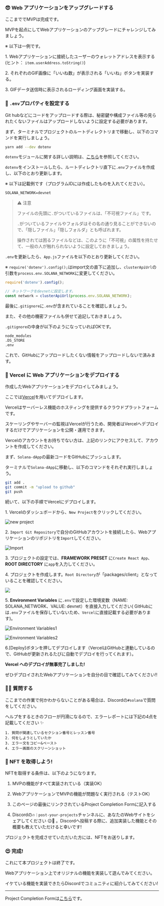 ### 😎 Web アプリケーションをアップグレードする

ここまででMVPは完成です。

MVPを起点にしてWebアプリケーションのアップグレードにチャレンジしてみましょう。

※ 以下は一例です。

1\. Webアプリケーションに接続したユーザーのウォレットアドレスを表示する(ヒント： `item.userAddress.toString()`)

2\. それぞれのGIF画像に「いいね数」が表示される「いいね」ボタンを実装する。

3\. GIFデータ送信時に表示されるローディング画面を実装する。


### 🙉 `.env`プロパティを設定する

Git hubなどにコードをアップロードする際は、秘密鍵や構成ファイル等の見られたくないファイルはアップロードしないように設定する必要があります。

まず、ターミナルでプロジェクトのルートディレクトリまで移動し、以下のコマンドを実行しましょう。

```bash
yarn add --dev dotenv
```

`dotenv`モジュールに関する詳しい説明は、[こちら](https://maku77.github.io/nodejs/env/dotenv.html)を参照してください。

`dotenv`をインストールしたら、ルートディレクトリ直下に`.env`ファイルを作成し、以下のとおり更新します。

※ 以下は記載例です（プログラムIDには作成したものを入れてください）。

```txt
SOLANA_NETWORK=devnet
```

> ⚠️ 注意
>
> ファイルの先頭に`.`がついているファイルは、「不可視ファイル」です。
>
> `.`がついているファイルやフォルダはその名の通り見ることができないので、「隠しファイル」「隠しフォルダ」とも呼ばれます。
>
> 操作されては困るファイルなどは、このように「不可視」の属性を持たせて、一般の人が触れられないように設定しておきましょう。

`.env`を更新したら、`App.js`ファイルを以下のとおり更新してください。

※ `require('dotenv').config();`はimport文の直下に追加し、`clusterApiUrl`の引数を`process.env.SOLANA_NETWORK`に変更してください。

```javascript
require('dotenv').config();

// ネットワークをdevnetに設定します。
const network = clusterApiUrl(process.env.SOLANA_NETWORK);
```

最後に`.gitignore`に`.env`が含まれていることを確認しましょう。

また、その他の機密ファイルも併せて追記しておきましょう。

`.gitignore`の中身が以下のようになっていればOKです。

```txt
node_modules
.DS_STORE
.env
```

これで、GitHubにアップロードしたくない情報をアップロードしないで済みます。


### 🚀 Vercel に Web アプリケーションをデプロイする

作成したWebアプリケーションをデプロイしてみましょう。

ここでは[Vercel](https://Vercel.com)を用いてデプロイします。

Vercelはサーバーレス機能のホスティングを提供するクラウドプラットフォームです。

スケーリングやサーバーの監視はVercelが行うため、開発者はVercelへデプロイするだけでアプリケーションを公開・運用できます。

Vercelのアカウントをお持ちでない方は、上記のリンクにアクセスして、アカウントを作成してください。

まず、`Solana-dApp`の最新コードをGitHubにプッシュします。

ターミナルで`Solana-dApp`に移動し、以下のコマンドをそれぞれ実行しましょう。

```bash
git add .
git commit -m "upload to github"
git push
```

続いて、以下の手順でVercelにデプロイします。

1\. Vercelのダッシュボードから、`New Project`をクリックしてください。

![new project](/public/images/Solana-dApp/section-4/4_1_1.png)

2\. `Import Git Repository`で自分のGitHubアカウントを接続したら、Webアプリケーションのリポジトリを`Import`してください。

![Import](/public/images/Solana-dApp/section-4/4_1_2.png)

3\. プロジェクトの設定では、**FRAMEWORK PRESET** に`Create React App`、**ROOT DIRECTORY** に`app`を入力してください。

4\. プロジェクトを作成します。`Root Directory`が「packages/client」となっていることを確認してください。

![](/public/images/ETH-NFT-Collection/section-4/4_2_9.png)

5\. **Environment Variables** に`.env`で設定した環境変数（NAME: SOLANA_NETWORK、VALUE: devnet）を直接入力してください( GitHubには`.env`ファイルを保存していないため、`Vercel`に直接記載する必要があります)。

![Environment Variables1](/public/images/Solana-dApp/section-4/4_1_3.png)

![Environment Variables2](/public/images/Solana-dApp/section-4/4_1_4.png)

6\.[Deploy]ボタンを押してデプロイします（VercelはGitHubと連動しているので、GitHubが更新されるたびに自動でデプロイを行ってくれます）。

**Vercel へのデプロイが無事完了しました!**

ぜひデプロイされたWebアプリケーションを自分の目で確認してみてください!!


### 🙋‍♂️ 質問する

ここまでの作業で何かわからないことがある場合は、Discordの`#solana`で質問をしてください。

ヘルプをするときのフローが円滑になるので、エラーレポートには下記の4点を記載してください ✨

```
1. 質問が関連しているセクション番号とレッスン番号
2. 何をしようとしていたか
3. エラー文をコピー&ペースト
4. エラー画面のスクリーンショット
```


### 🎫 NFT を取得しよう!

NFTを取得する条件は、以下のようになります。

1. MVPの機能がすべて実装されている（実装OK）

2. WebアプリケーションでMVPの機能が問題なく実行される（テストOK）

3. このページの最後にリンクされているProject Completion Formに記入する

4. Discordの`🔥｜post-your-projects`チャンネルに、あなたのWebサイトをシェアしてください 😉🎉 。Discordへ投稿する際に、追加実装した機能とその概要も教えていただけると幸いです!

プロジェクトを完成させていただいた方には、NFTをお送りします。


### 😍 完成!

これにて本プロジェクトは終了です。

Webアプリケーション上でオリジナルの機能を実装して遊んでみてください。

イケている機能を実装できたらDiscordでコミュニティに紹介してみてください!

---

Project Completion Formは[こちら](https://airtable.com/shrf1cCtTx0iQuszX)です。
